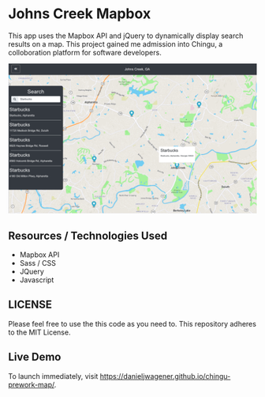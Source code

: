 # Johns Creek Mapbox

This app uses the Mapbox API and jQuery to dynamically display search results on a map. This project gained me admission into Chingu, a colloboration platform for software developers.

![Mapbox project screenshot](https://raw.githubusercontent.com/DanielJWagener/DanielJWagener.github.io/master/img/mapbox.png)

## Resources / Technologies Used

- Mapbox API
- Sass / CSS
- JQuery
- Javascript

## LICENSE

Please feel free to use the this code as you need to. This repository adheres to the MIT License.

## Live Demo

To launch immediately, visit https://danieljwagener.github.io/chingu-prework-map/.
